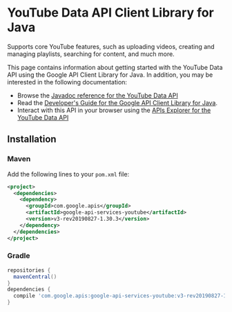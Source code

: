 # YouTube Data API Client Library for Java

Supports core YouTube features, such as uploading videos, creating and managing playlists, searching for content, and much more.

This page contains information about getting started with the YouTube Data API
using the Google API Client Library for Java. In addition, you may be interested
in the following documentation:

* Browse the [Javadoc reference for the YouTube Data API][javadoc]
* Read the [Developer's Guide for the Google API Client Library for Java][google-api-client].
* Interact with this API in your browser using the [APIs Explorer for the YouTube Data API][api-explorer]

## Installation

### Maven

Add the following lines to your `pom.xml` file:

```xml
<project>
  <dependencies>
    <dependency>
      <groupId>com.google.apis</groupId>
      <artifactId>google-api-services-youtube</artifactId>
      <version>v3-rev20190827-1.30.3</version>
    </dependency>
  </dependencies>
</project>
```

### Gradle

```gradle
repositories {
  mavenCentral()
}
dependencies {
  compile 'com.google.apis:google-api-services-youtube:v3-rev20190827-1.30.3'
}
```

[javadoc]: https://googleapis.dev/java/google-api-services-youtube/latest/index.html
[google-api-client]: https://github.com/googleapis/google-api-java-client/
[api-explorer]: https://developers.google.com/apis-explorer/#p/youtube/v1/
